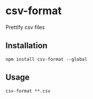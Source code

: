 # csv-format
Prettify csv files

## Installation

```shell
npm install csv-format --global
```

## Usage

```shell
csv-format **.csv
```
